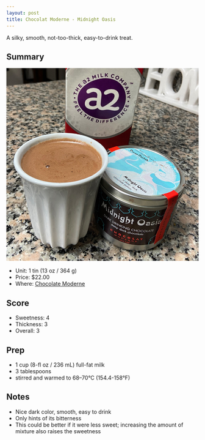 ```yaml
---
layout: post
title: Chocolat Moderne - Midnight Oasis
---
```


A silky, smooth, not-too-thick, easy-to-drink treat.

<!--excerpt-->

Summary
-------

![Midnight Oasis](/images/chocolat-moderne-midnight-oasis.jpg)

* Unit: 1 tin (13 oz / 364 g)
* Price: $22.00
* Where: [Chocolate Moderne](https://chocolatmoderne.com/collections/drinking-chocolates/products/cocoa-casbah-hot-chocolate-midnight-oasis?variant=29458983518317)

Score
-----
- Sweetness: 4
- Thickness: 3
- Overall: 3

Prep
----

- 1 cup (8-fl oz / 236 mL) full-fat milk
- 3 tablespoons
- stirred and warmed to 68–70°C (154.4-158°F)

Notes
-----
- Nice dark color, smooth, easy to drink
- Only hints of its bitterness 
- This could be better if it were less sweet; increasing the amount of mixture also raises the sweetness
